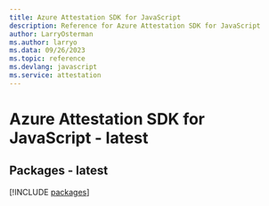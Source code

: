 ```yaml
---
title: Azure Attestation SDK for JavaScript
description: Reference for Azure Attestation SDK for JavaScript
author: LarryOsterman
ms.author: larryo
ms.data: 09/26/2023
ms.topic: reference
ms.devlang: javascript
ms.service: attestation
---
```

# Azure Attestation SDK for JavaScript - latest
## Packages - latest
[!INCLUDE [packages](attestation-index.md)]